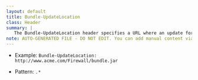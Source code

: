 ```yaml
---
layout: default
title: Bundle-UpdateLocation
class: Header
summary: |
   The Bundle-UpdateLocation header specifies a URL where an update for this bundle should come from. If the bundle is updated, this location should be used, if present, to retrieve the updated JAR file.
note: AUTO-GENERATED FILE - DO NOT EDIT. You can add manual content via same filename in ext folder. 
---
```


- Example: `Bundle-UpdateLocation: http://www.acme.com/Firewall/bundle.jar`

- Pattern: `.*`

